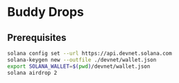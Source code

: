 # Buddy Drops

## Prerequisites
```bash
solana config set --url https://api.devnet.solana.com
solana-keygen new --outfile ./devnet/wallet.json
export SOLANA_WALLET=$(pwd)/devnet/wallet.json
solana airdrop 2
```